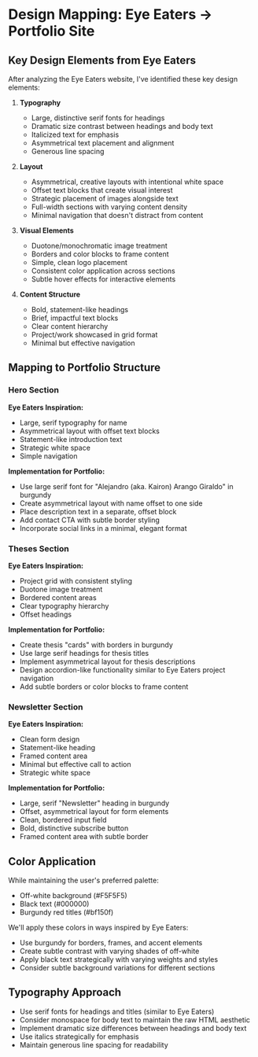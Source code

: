 # Design Mapping: Eye Eaters → Portfolio Site

## Key Design Elements from Eye Eaters

After analyzing the Eye Eaters website, I've identified these key design elements:

1. **Typography**
   - Large, distinctive serif fonts for headings
   - Dramatic size contrast between headings and body text
   - Italicized text for emphasis
   - Asymmetrical text placement and alignment
   - Generous line spacing

2. **Layout**
   - Asymmetrical, creative layouts with intentional white space
   - Offset text blocks that create visual interest
   - Strategic placement of images alongside text
   - Full-width sections with varying content density
   - Minimal navigation that doesn't distract from content

3. **Visual Elements**
   - Duotone/monochromatic image treatment
   - Borders and color blocks to frame content
   - Simple, clean logo placement
   - Consistent color application across sections
   - Subtle hover effects for interactive elements

4. **Content Structure**
   - Bold, statement-like headings
   - Brief, impactful text blocks
   - Clear content hierarchy
   - Project/work showcased in grid format
   - Minimal but effective navigation

## Mapping to Portfolio Structure

### Hero Section
**Eye Eaters Inspiration:**
- Large, serif typography for name
- Asymmetrical layout with offset text blocks
- Statement-like introduction text
- Strategic white space
- Simple navigation

**Implementation for Portfolio:**
- Use large serif font for "Alejandro (aka. Kairon) Arango Giraldo" in burgundy
- Create asymmetrical layout with name offset to one side
- Place description text in a separate, offset block
- Add contact CTA with subtle border styling
- Incorporate social links in a minimal, elegant format

### Theses Section
**Eye Eaters Inspiration:**
- Project grid with consistent styling
- Duotone image treatment
- Bordered content areas
- Clear typography hierarchy
- Offset headings

**Implementation for Portfolio:**
- Create thesis "cards" with borders in burgundy
- Use large serif headings for thesis titles
- Implement asymmetrical layout for thesis descriptions
- Design accordion-like functionality similar to Eye Eaters project navigation
- Add subtle borders or color blocks to frame content

### Newsletter Section
**Eye Eaters Inspiration:**
- Clean form design
- Statement-like heading
- Framed content area
- Minimal but effective call to action
- Strategic white space

**Implementation for Portfolio:**
- Large, serif "Newsletter" heading in burgundy
- Offset, asymmetrical layout for form elements
- Clean, bordered input field
- Bold, distinctive subscribe button
- Framed content area with subtle border

## Color Application
While maintaining the user's preferred palette:
- Off-white background (#F5F5F5)
- Black text (#000000)
- Burgundy red titles (#bf150f)

We'll apply these colors in ways inspired by Eye Eaters:
- Use burgundy for borders, frames, and accent elements
- Create subtle contrast with varying shades of off-white
- Apply black text strategically with varying weights and styles
- Consider subtle background variations for different sections

## Typography Approach
- Use serif fonts for headings and titles (similar to Eye Eaters)
- Consider monospace for body text to maintain the raw HTML aesthetic
- Implement dramatic size differences between headings and body text
- Use italics strategically for emphasis
- Maintain generous line spacing for readability
